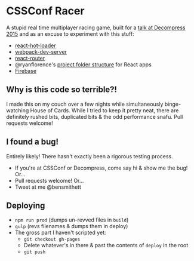 # CSSConf Racer

A stupid real time multiplayer racing game, built for a [talk at Decompress 2015](http://lanyrd.com/2015/decompressau/sdhqqz/) and as an excuse to experiment with this stuff:

- [react-hot-loader](http://gaearon.github.io/react-hot-loader)
- [webpack-dev-server](http://webpack.github.io/docs/webpack-dev-server.html)
- [react-router](https://github.com/rackt/react-router)
- @ryanflorence's [project folder structure](https://gist.github.com/ryanflorence/daafb1e3cb8ad740b346) for React apps
- [Firebase](https://www.firebase.com/)

## Why is this code so terrible?!

I made this on my couch over a few nights while simultaneously binge-watching House of Cards. While I tried to keep it pretty neat, there are definitely rushed bits, duplicated bits & the odd performance snafu. Pull requests welcome!

## I found a bug!

Entirely likely! There hasn't exactly been a rigorous testing process.

- If you're at CSSConf or Decompress, come say hi & show me the bug! Or...
- Pull requests welcome! Or...
- Tweet at me @bensmithett

## Deploying

- `npm run prod` (dumps un-revved files in `build`)
- `gulp` (revs filenames & dumps them in deploy)
- The gross part I haven't scripted yet:
  - `git checkout gh-pages`
  - Delete whatever's in there & past the contents of `deploy` in the root
  - `git push`
